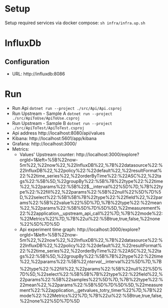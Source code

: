 # Setup

Setup required services via docker compose:
`sh infra/infra.up.sh`

# InfluxDb

## Configuration
- URL: http://influxdb:8086

# Run

- Run Api `dotnet run --project ./src/Api/Api.csproj`
- Run Upstream - Sample A `dotnet run --project ./src/ApiToUse/ApiToUse.csproj`
- Run Upstream - Sample B `dotnet run --project ./src/ApiToTest/ApiToTest.csproj`
- Api address http://localhost:8080/api/values
- Kibana: http://localhost:5601/app/kibana
- Grafana: http://localhost:3000/
- Metrics:
  - Values' Upstream counter: http://localhost:3000/explore?orgId=1&left=%5B%22now-5m%22,%22now%22,%22InfluxDB%22,%7B%22datasource%22:%22InfluxDB%22,%22policy%22:%22default%22,%22resultFormat%22:%22time_series%22,%22orderByTime%22:%22ASC%22,%22tags%22:%5B%5D,%22groupBy%22:%5B%7B%22type%22:%22time%22,%22params%22:%5B%22$__interval%22%5D%7D,%7B%22type%22:%22fill%22,%22params%22:%5B%22null%22%5D%7D%5D,%22select%22:%5B%5B%7B%22type%22:%22field%22,%22params%22:%5B%22value%22%5D%7D,%7B%22type%22:%22mean%22,%22params%22:%5B%5D%7D%5D%5D,%22measurement%22:%22application__upstream_api_call%22%7D,%7B%22mode%22:%22Metrics%22%7D,%7B%22ui%22:%5Btrue,true,false,%22none%22%5D%7D%5D
  - Api experiment time graph: http://localhost:3000/explore?orgId=1&left=%5B%22now-5m%22,%22now%22,%22InfluxDB%22,%7B%22datasource%22:%22InfluxDB%22,%22policy%22:%22default%22,%22resultFormat%22:%22time_series%22,%22orderByTime%22:%22ASC%22,%22tags%22:%5B%5D,%22groupBy%22:%5B%7B%22type%22:%22time%22,%22params%22:%5B%22$__interval%22%5D%7D,%7B%22type%22:%22fill%22,%22params%22:%5B%22null%22%5D%7D%5D,%22select%22:%5B%5B%7B%22type%22:%22field%22,%22params%22:%5B%22samples%22%5D%7D,%7B%22type%22:%22mean%22,%22params%22:%5B%5D%7D%5D%5D,%22measurement%22:%22application__getvalues_touse_timer%22%7D,%7B%22datasource%22:%22InfluxDB%22,%22policy%22:%22default%22,%22resultFormat%22:%22time_series%22,%22orderByTime%22:%22ASC%22,%22tags%22:%5B%5D,%22groupBy%22:%5B%7B%22type%22:%22time%22,%22params%22:%5B%22$__interval%22%5D%7D,%7B%22type%22:%22fill%22,%22params%22:%5B%22null%22%5D%7D%5D,%22select%22:%5B%5B%7B%22type%22:%22field%22,%22params%22:%5B%22samples%22%5D%7D,%7B%22type%22:%22mean%22,%22params%22:%5B%5D%7D%5D%5D,%22measurement%22:%22application__getvalues_totry_timer%22%7D,%7B%22mode%22:%22Metrics%22%7D,%7B%22ui%22:%5Btrue,true,false,%22none%22%5D%7D%5D
